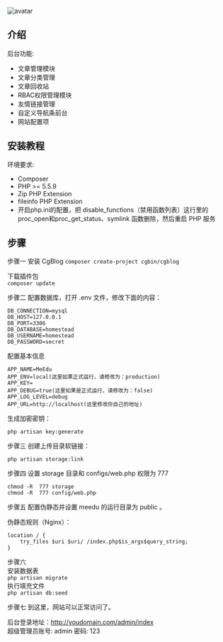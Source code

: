 ![avatar](http://p06ero5ye.bkt.clouddn.com/@$%7B5U1UJ7IY8A5C$@STP%25@X.png)


## 介绍

后台功能:

- 文章管理模块
- 文章分类管理
- 文章回收站
- RBAC权限管理模块
- 友情链接管理
- 自定义导航条前台
- 网站配置项



## 安装教程

环境要求:

- Composer
- PHP >= 5.5.9
- Zip PHP Extension
- fileinfo PHP Extension
- 开启php.ini的配置，把 disable_functions（禁用函数列表）这行里的 proc_open和proc_get_status、symlink 函数删除，然后重启 PHP 服务

## 步骤

步骤一
安装 CgBlog
`composer create-project cgbin/cgblog`

下载插件包  
`composer update`

步骤二
配置数据库，打开 .env 文件，修改下面的内容：

```
DB_CONNECTION=mysql
DB_HOST=127.0.0.1
DB_PORT=3306
DB_DATABASE=homestead
DB_USERNAME=homestead
DB_PASSWORD=secret
```

配置基本信息

```
APP_NAME=MeEdu
APP_ENV=local(这里如果正式运行，请修改为：production)
APP_KEY=
APP_DEBUG=true(这里如果是正式运行，请修改为：false)
APP_LOG_LEVEL=debug
APP_URL=http://localhost(这里修改你自己的地址)
```

生成加密密钥：

`php artisan key:generate`

步骤三
创建上传目录软链接：

`php artisan storage:link`

步骤四
设置 storage 目录和 configs/web.php 权限为 777

```
chmod -R  777 storage
chmod -R  777 config/web.php 
````

步骤五
配置伪静态并设置 meedu 的运行目录为 public 。

伪静态规则（Nginx）：

```
location / {
	try_files $uri $uri/ /index.php$is_args$query_string;
}
```

步骤六  
安装数据表  
`php artisan migrate`  
执行填充文件  
`php artisan db:seed`

步骤七
到这里，网站可以正常访问了。

后台登录地址：http://youdomain.com/admin/index  
超级管理员账号: admin  密码: 123


